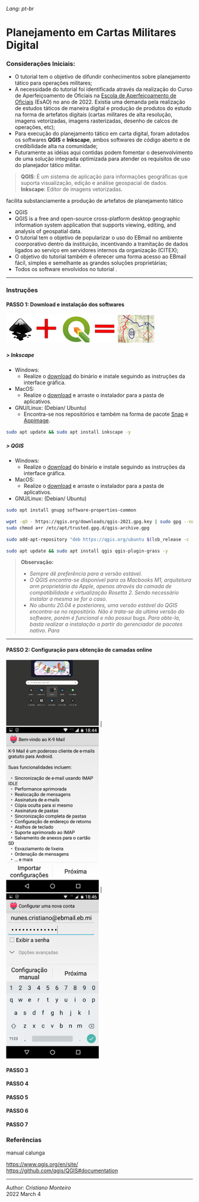 *Lang: pt-br*
# **Planejamento em Cartas Militares Digital**

### Considerações Iniciais:
- O tutorial tem o objetivo de difundir conhecimentos sobre planejamento tático para operações militares;
- A necessidade do tutorial foi identificada através da realização do Curso de Aperfeiçoamento de Oficiais na [Escola de Aperfeiçoamento de Oficiais](http://www.esao.eb.mil.br/) (EsAO) no ano de 2022. Existia uma demanda pela realização de estudos táticos de maneira digital e produção de produtos do estudo na forma de artefatos digitais (cartas militares de alta resolução, imagens vetorizadas, imagens rasterizadas, desenho de calcos de operações, etc);
- Para execução do planejamento tático em carta digital, foram adotados os softwares **QGIS** e **Inkscape**, ambos softwares de código aberto e de credibilidade alta na comunidade;
- Futuramente as idéias aqui contidas podem fomentar o desenvolvimento de uma solução integrada optimizada para atender os requisitos de uso do planejador tático militar.

> **QGIS**: É um sistema de aplicação para informações geográficas que suporta visualização, edição e análise geospacial de dados.
> **Inkscape**: Editor de imagens vetorizadas.

 facilita substanciamente a produção de artefatos de planejamento tático


- QGIS 
- QGIS is a free and open-source cross-platform desktop geographic information system application that supports viewing, editing, and analysis of geospatial data.
- O tutorial tem o objetivo de popularizar o uso do EBmail no ambiente coorporativo dentro da instituição, incentivando a tramitação de dados ligados ao serviço em servidores internos da organização (CITEX);
- O objetivo do tutorial também é oferecer uma forma acesso ao EBmail fácil, simples e semelhante as grandes soluções proprietárias;
- Todos os software envolvidos no tutorial .

---

### **Instruções**

#### PASSO 1: Download e instalação dos softwares
[<img src="./pics/pcmd/pcmd1.png" width="400"/>]() 
##### **> Inkscape**
- Windows:
    - Realize o [download](https://inkscape.org/release/1.1.2/windows/64-bit/) do binário e instale seguindo as instruções da interface gráfica. 
- MacOS:
    - Realize o [download](https://inkscape.org/gallery/item/31681/Inkscape-1.1.2.dmg) e arraste o instalador para a pasta de aplicativos.
- GNU/Linux: (Debian/ Ubuntu)
    - Encontra-se nos repositórios e também na forma de pacote [Snap](https://snapcraft.io/inkscape) e [Appimage](https://inkscape.org/release/all/gnulinux/appimage/).
```bash
sudo apt update && sudo apt install inkscape -y
```
##### **> QGIS**
- Windows:
    - Realize o [download](https://qgis.org/downloads/QGIS-OSGeo4W-3.22.4-1.msi) do binário e instale seguindo as instruções da interface gráfica. 
- MacOS:
    - Realize o [download](https://qgis.org/downloads/macos/qgis-macos-ltr.dmg) e arraste o instalador para a pasta de aplicativos.
- GNU/Linux: (Debian/ Ubuntu)
```bash
sudo apt install gnupg software-properties-common
```
```bash
wget -qO - https://qgis.org/downloads/qgis-2021.gpg.key | sudo gpg --no-default-keyring --keyring gnupg-ring:/etc/apt/trusted.gpg.d/qgis-archive.gpg --import
sudo chmod a+r /etc/apt/trusted.gpg.d/qgis-archive.gpg
```
```bash
sudo add-apt-repository "deb https://qgis.org/ubuntu $(lsb_release -c -s) main"
```
```bash
sudo apt update && sudo apt install qgis qgis-plugin-grass -y
```
> **Observação:** 
> - *Sempre dê preferência para a versão estável.*
> - *O QGIS encontra-se disponível para os Macbooks M1, arquitetura arm proprietária da Apple, apenas através da camada de compatibilidade e virtualização Rosetta 2. Sendo necessário instalar a mesma se for o caso.*
> - *No ubuntu 20.04 e posteriores, uma versão estável do QGIS encontra-se no repositório. Não é trata-se da ultima versão do software, porém é funcional e não possui bugs. Para obte-la, basta realizar a instalação a partir do gerenciador de pacotes nativo. Para*


---

#### PASSO 2: Configuração para obtenção de camadas online

[<img src="./pics/qb/teste.gif" width="250"/>]() | [<img src="./pics/cesa/cesa4.png" width="250"/>]() | [<img src="./pics/cesa/cesa5.png" width="250"/>]()

#### PASSO 3

#### PASSO 4

#### PASSO 5

#### PASSO 6

#### PASSO 7

### Referências
manual calunga


https://www.qgis.org/en/site/  
https://github.com/qgis/QGIS#documentation  




---

Author: *Cristiano Monteiro*  
2022 March 4 



